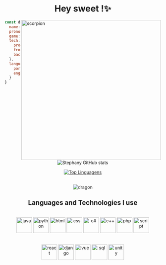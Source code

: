 <h1 align="center"> Hey sweet !✨ </h1>
<div >
 <img align="right" alt="scorpion" width="450" src="https://c.tenor.com/mCnYpxDDsD0AAAAC/get-over-here.gif">
</div>



```javascript
const data = {
  name: "Stephany Moreira Casa Grande",
  pronouns: ["She", "Her"],
  game: "Mortal Kombat",
  tech: {
    programming: ['JS', 'HTML'],
    frontend: ['React', 'Vue','Sass'],
    backend: ['Django','PHP']
  },
  language: {
    portuguese: true,
    english: true,
  }
}
```

<div align="center">
 
![Stephany GitHub stats](https://github-readme-stats.vercel.app/api?username=MoreiraSte&show_icons=true&theme=dracula)

[![Top Linguagens](https://github-readme-stats.vercel.app/api/top-langs/?username=MoreiraSte&layout=compact&theme=dracula)](https://github.com/anuraghazra/github-readme-stats)
</div>



<div align="center"><br/>
    <img align="center" alt="dragon" src="https://giffiles.alphacoders.com/247/24723.gif">
</div>

<h2 align='center'>Languages and Technologies I use </h2>

<div style="display: inline-block, justify-content:space-between"; align="center"><br/>
     <img alt="java" src="https://cdn-icons-png.flaticon.com/512/5968/5968282.png" width="50">
     <img alt="python" src="https://cdn-icons-png.flaticon.com/512/3098/3098090.png" width="50">
     <img alt="html" src="https://cdn-icons-png.flaticon.com/512/1051/1051277.png" width="50">
     <img alt="css" src="https://cdn-icons-png.flaticon.com/512/732/732190.png" width="50">
     <img alt="c#" src="https://cdn-icons-png.flaticon.com/512/6132/6132221.png" width="50">
     <img alt="c++" src="https://cdn-icons-png.flaticon.com/512/6132/6132222.png" width="50">
     <img alt="php" src="https://cdn-icons-png.flaticon.com/512/5968/5968332.png" width="50">
     <img alt="script" src="https://cdn-icons-png.flaticon.com/512/1199/1199124.png" width="50">
</div> <br/>

<div style="display: inline-block, justify-content:space-between"; align="center"><br/>
     <img alt="react" src="https://as1.ftcdn.net/v2/jpg/03/04/97/12/1000_F_304971233_mQ4xlfnBGSszgzJPYzQnZtWI04ZNmuuP.jpg" width="50">
     <img alt="django" src="https://cdn.iconscout.com/icon/free/png-256/django-3629322-3031821.png" width="50">
     <img alt="vue" src="https://cdn-icons-png.flaticon.com/512/1183/1183622.png" width="50">
     <img alt="sql" src="https://cdn-icons-png.flaticon.com/512/919/919836.png" width="50">
     <img alt="unity" src="https://cdn-icons-png.flaticon.com/512/5969/5969346.png" width="50">
    
</div> <br/>

<br/>


